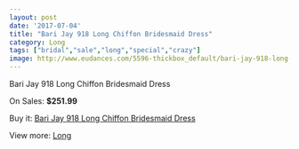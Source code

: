 ```yaml
---
layout: post
date: '2017-07-04'
title: "Bari Jay 918 Long Chiffon Bridesmaid Dress"
category: Long
tags: ["bridal","sale","long","special","crazy"]
image: http://www.eudances.com/5596-thickbox_default/bari-jay-918-long-chiffon-bridesmaid-dress.jpg
---
```

Bari Jay 918 Long Chiffon Bridesmaid Dress

On Sales: **$251.99**
<a href="https://www.eudances.com/en/long/1935-bari-jay-918-long-chiffon-bridesmaid-dress.html"><amp-img layout="responsive" width="600" height="600" src="//www.eudances.com/5596-thickbox_default/bari-jay-918-long-chiffon-bridesmaid-dress.jpg" alt="Bari Jay 918 Long Chiffon Bridesmaid Dress 0" /></a>
<a href="https://www.eudances.com/en/long/1935-bari-jay-918-long-chiffon-bridesmaid-dress.html"><amp-img layout="responsive" width="600" height="600" src="//www.eudances.com/5597-thickbox_default/bari-jay-918-long-chiffon-bridesmaid-dress.jpg" alt="Bari Jay 918 Long Chiffon Bridesmaid Dress 1" /></a>

Buy it: [Bari Jay 918 Long Chiffon Bridesmaid Dress](https://www.eudances.com/en/long/1935-bari-jay-918-long-chiffon-bridesmaid-dress.html "Bari Jay 918 Long Chiffon Bridesmaid Dress")

View more: [Long](https://www.eudances.com/en/21-long "Long")
